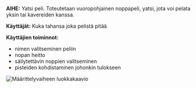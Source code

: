 **AIHE:** Yatsi peli. Toteutetaan vuoropohjainen noppapeli, yatsi, jota voi
pelata yksin tai kavereiden kanssa.

**Käyttäjät:** Kuka tahansa joka pelistä pitää

**Käyttäjien toiminnot:** 
- nimen valitseminen peliin
- nopan heitto
- säilytettävin noppien valitseminen
- pisteiden kohdistaminen johonkin tulokseen

![Määrittelyvaiheen luokkakaavio](luokkakaavio.png "Määrittelyvaiheen luokkakaavio")

